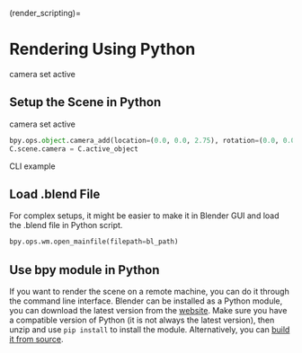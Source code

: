 (render_scripting)=

# Rendering Using Python

camera set active



## Setup the Scene in Python

camera set active
```python
bpy.ops.object.camera_add(location=(0.0, 0.0, 2.75), rotation=(0.0, 0.0, 0.0))
C.scene.camera = C.active_object
```
CLI example



## Load .blend File
For complex setups, it might be easier to make it in Blender GUI and load the .blend file in Python script.
```python
bpy.ops.wm.open_mainfile(filepath=bl_path)
```




## Use bpy module in Python
If you want to render the scene on a remote machine, you can do it through the command line interface. Blender can be installed as a Python module, you can download the latest version from the [website](https://builder.blender.org/download/bpy/). Make sure you have a compatible version of Python (it is not always the latest version), then unzip and use `pip install` to install the module. Alternatively, you can [build it from source](https://wiki.blender.org/wiki/Building_Blender/Other/BlenderAsPyModule).